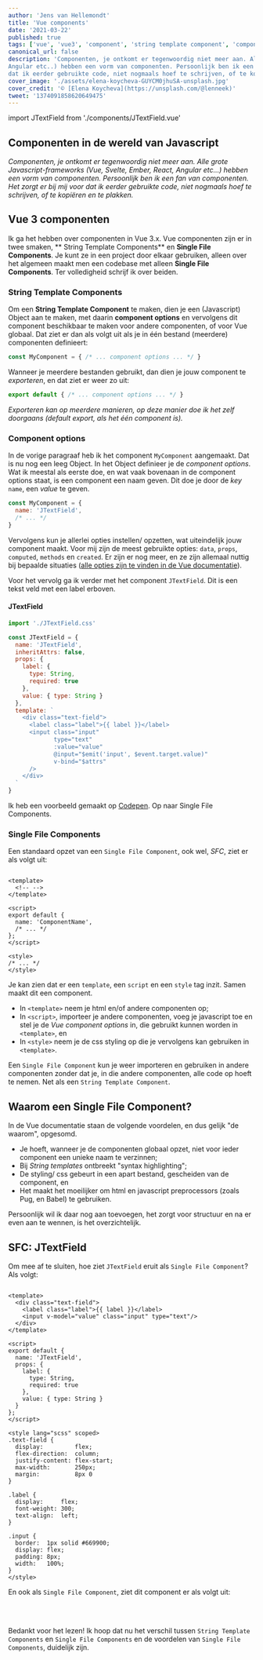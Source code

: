 ```yaml
---
author: 'Jens van Hellemondt'
title: 'Vue components'
date: '2021-03-22'
published: true
tags: ['vue', 'vue3', 'component', 'string template component', 'component options', 'single file component']
canonical_url: false
description: 'Componenten, je ontkomt er tegenwoordig niet meer aan. Alle grote Javascript-frameworks (Vue, Svelte, Ember, React,
Angular etc..) hebben een vorm van componenten. Persoonlijk ben ik een fan van componenten. Het zorgt er bij mij voor
dat ik eerder gebruikte code, niet nogmaals hoef te schrijven, of te kopiëren en te plakken.'
cover_image: './assets/elena-koycheva-GUYCM0jhuSA-unsplash.jpg'
cover_credit: '© [Elena Koycheva](https://unsplash.com/@lenneek)'
tweet: '1374091858620649475'
---
```


import JTextField from './components/JTextField.vue'

## Componenten in de wereld van Javascript

*Componenten, je ontkomt er tegenwoordig niet meer aan. Alle grote Javascript-frameworks (Vue, Svelte, Ember, React,
Angular etc...) hebben een vorm van componenten. Persoonlijk ben ik een fan van componenten. Het zorgt er bij mij voor
dat ik eerder gebruikte code, niet nogmaals hoef te schrijven, of te kopiëren en te plakken.*

## Vue 3 componenten

Ik ga het hebben over componenten in Vue 3.x. Vue componenten zijn er in twee smaken, **
String Template Components** en **Single File Components**. Je kunt ze in een project door elkaar gebruiken, alleen over
het algemeen maakt men een codebase met alleen **Single File Components**. Ter volledigheid schrijf ik over beiden.

### String Template Components

Om een **String Template Component** te maken, dien je een (Javascript) Object aan te maken, met daarin **component
options** en vervolgens dit component beschikbaar te maken voor andere componenten, of voor Vue globaal. Dat ziet er dan
als volgt uit als je in één bestand (meerdere) componenten definieert:

```javascript
const MyComponent = { /* ... component options ... */ }
```

Wanneer je meerdere bestanden gebruikt, dan dien je jouw component te *exporteren*, en dat ziet er weer zo uit:

```javascript
export default { /* ... component options ... */ }
```

*Exporteren kan op meerdere manieren, op deze manier doe ik het zelf doorgaans (default export, als het één component
is).*

### Component options

In de vorige paragraaf heb ik het component `MyComponent` aangemaakt. Dat is nu nog een leeg Object. In het Object
definieer je de *component options*. Wat ik meestal als eerste doe, en wat vaak bovenaan in de component options staat,
is een component een naam geven. Dit doe je door de *key* `name`, een *value* te geven.

```javascript
const MyComponent = {
  name: 'JTextField',
  /* ... */
}
```

Vervolgens kun je allerlei opties instellen/ opzetten, wat uiteindelijk jouw component maakt. Voor mij zijn de meest
gebruikte opties: `data`, `props`, `computed`, `methods` en `created`. Er zijn er nog meer, en ze zijn allemaal nuttig
bij bepaalde situaties ([alle opties zijn te vinden in de Vue documentatie](https://v3.vuejs.org/api/options-api.html)).

Voor het vervolg ga ik verder met het component `JTextField`. Dit is een tekst veld met een label erboven.

#### JTextField

```javascript
import './JTextField.css'

const JTextField = {
  name: 'JTextField',
  inheritAttrs: false,
  props: {
    label: {
      type: String,
      required: true
    },
    value: { type: String }
  },
  template: `
    <div class="text-field">
      <label class="label">{{ label }}</label>
      <input class="input"
             type="text"
             :value="value"
             @input="$emit('input', $event.target.value)"
             v-bind="$attrs"
      />
    </div>
  `
}
```

Ik heb een voorbeeld gemaakt op [Codepen](https://codepen.io/jvhellemondt/pen/mdRbPNQ). Op naar Single File Components.


### Single File Components

Een standaard opzet van een `Single File Component`, ook wel, *SFC*, ziet er als volgt uit:

```vue

<template>
  <!-- -->
</template>

<script>
export default {
  name: 'ComponentName',
  /* ... */
};
</script>

<style>
/* ... */
</style>
```

Je kan zien dat er een `template`, een `script` en een `style` tag inzit. Samen maakt dit een component.

* In `<template>` neem je html en/of andere componenten op;
* In `<script>`, importeer je andere componenten, voeg je javascript toe en stel je de *Vue component options* in, die
  gebruikt kunnen worden in `<template>`, en
* In `<style>` neem je de css styling op die je vervolgens kan gebruiken in `<template>`.

Een `Single File Component` kun je weer importeren en gebruiken in andere componenten zonder dat je, in die andere
componenten, alle code op hoeft te nemen. Net als een `String Template Component`.

## Waarom een Single File Component? 

In de Vue documentatie staan de volgende voordelen, en dus gelijk "de waarom", opgesomd. 

* Je hoeft, wanneer je de componenten globaal opzet, niet voor ieder component een unieke naam te verzinnen;
* Bij *String templates* ontbreekt "syntax highlighting";
* De styling/ css gebeurt in een apart bestand, gescheiden van de component, en
* Het maakt het moeilijker om html en javascript preprocessors (zoals Pug, en Babel) te gebruiken.

Persoonlijk wil ik daar nog aan toevoegen, het zorgt voor structuur en na er even aan te wennen, is het overzichtelijk. 

## SFC: JTextField

Om mee af te sluiten, hoe ziet `JTextField` eruit als `Single File Component`? Als volgt:

```vue

<template>
  <div class="text-field">
    <label class="label">{{ label }}</label>
    <input v-model="value" class="input" type="text"/>
  </div>
</template>

<script>
export default {
  name: 'JTextField',
  props: {
    label: {
      type: String,
      required: true
    },
    value: { type: String }
  }
};
</script>

<style lang="scss" scoped>
.text-field {
  display:         flex;
  flex-direction:  column;
  justify-content: flex-start;
  max-width:       250px;
  margin:          8px 0
}

.label {
  display:     flex;
  font-weight: 300;
  text-align:  left;
}

.input {
  border:  1px solid #669900;
  display: flex;
  padding: 8px;
  width:   100%;
}
</style>
```

En ook als `Single File Component`, ziet dit component er als volgt uit:

<div>
<JTextField label="Voornaam"/>
<JTextField label="Achternaam"/>
</div>
<br>
<br>

Bedankt voor het lezen! Ik hoop dat nu het verschil tussen `String Template Components` en `Single File Components` en de voordelen van `Single File Components`, duidelijk zijn.
